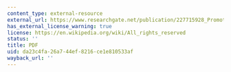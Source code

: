 ```yaml
---
content_type: external-resource
external_url: https://www.researchgate.net/publication/227715928_Promoting_Sustainable_Compliance_Styles_of_Labour_Inspection_and_Compliance_Outcomes_in_Brazil
has_external_license_warning: true
license: https://en.wikipedia.org/wiki/All_rights_reserved
status: ''
title: PDF
uid: da23c4fa-26a7-44ef-8216-ce1e810533af
wayback_url: ''
---
```

